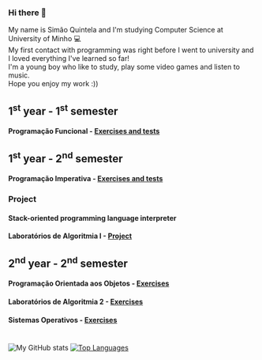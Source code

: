 ### Hi there 👋
My name is Simão Quintela and I'm studying Computer Science at University of Minho 💻<br>
My first contact with programming was right before I went to university and I loved everything I've learned so far!<br>
I'm a young boy who like to study, play some video games and listen to music.<br>
Hope you enjoy my work :))

## 1<sup>st</sup> year - 1<sup>st</sup> semester 
#### Programação Funcional - [Exercises and tests](https://github.com/SimaoQuintela/Programacao-Funcional)

## 1<sup>st</sup> year - 2<sup>nd</sup> semester
#### Programação Imperativa - [Exercises and tests](https://github.com/SimaoQuintela/Programacao-Imperativa)
### Project
#### Stack-oriented programming language interpreter
#### Laboratórios de Algoritmia I - [Project](https://github.com/SimaoQuintela/CCPL2G01) 

## 2<sup>nd</sup> year - 2<sup>nd</sup> semester 
#### Programação Orientada aos Objetos - [Exercises](https://github.com/SimaoQuintela/POO)
#### Laboratórios de Algoritmia 2 - [Exercises](https://github.com/SimaoQuintela/LA2)
#### Sistemas Operativos - [Exercises](https://github.com/SimaoQuintela/SO)

#
![My GitHub stats](https://github-readme-stats.vercel.app/api?username=SimaoQuintela&show_icons=true&theme=dracula&hide=contribs&hide_border=true)
[![Top Languages](https://github-readme-stats.vercel.app/api/top-langs/?username=SimaoQuintela&layout=compact&theme=dracula&hide_border=true)](https://github.com/anuraghazra/github-readme-stats)
